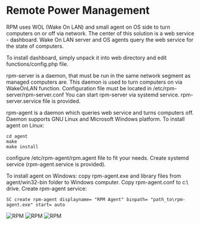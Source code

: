 Remote Power Management
=======

RPM uses WOL (Wake On LAN) and small agent on OS side to turn computers on or off via network.
The center of this solution is a web service - dashboard. Wake On LAN server and OS agents query the web service for the state of computers.

To install dashboard, simply unpack it into web directory and edit functions/config.php file.

rpm-server is a daemon, that must be run in the same network segment as managed computers are. This daemon is used to turn computers on via WakeOnLAN function.
Configuration file must be located in /etc/rpm-server/rpm-server.conf 
You can start rpm-server via systemd service. rpm-server.service file is provided.

rpm-agent is a daemon which queries web service and turns computers off.
Daemon supports GNU Linux and Microsoft Windows platform.
To install agent on Linux:

    cd agent
    make 
    make install

configure /etc/rpm-agent/rpm.agent file to fit your needs.
Create systemd service (rpm-agent.service is provided).

To install agent on Windows:
copy rpm-agent.exe and library files from agent/win32-bin folder to Windows computer. Copy rpm-agent.conf to c:\ drive. Create rpm-agent service:

    SC create rpm-agent displayname= "RPM Agent" binpath= "path_to\rpm-agent.exe" start= auto




![RPM](http://webjail.ring.lt/rpm/001.png)
![RPM](http://webjail.ring.lt/rpm/002.png)
![RPM](http://webjail.ring.lt/rpm/003.png)
